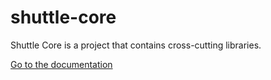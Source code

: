 shuttle-core
============

Shuttle Core is a project that contains cross-cutting libraries.

[Go to the documentation](http://shuttle.github.io/shuttle-core/)
